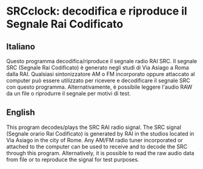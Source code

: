 # SRCclock: decodifica e riproduce il Segnale Rai Codificato

## Italiano

Questo programma decodifica/riproduce il segnale radio RAI SRC.
Il segnale SRC (Segnale Rai Codificato) è generato negli studi di Via Asiago a Roma dalla RAI.
Qualsiasi sintonizzatore AM o FM incorporato oppure attaccato al computer può essere utilizzato per ricevere e decodificare il segnale SRC con questo programma.
Alternativamente, è possibile leggere l'audio RAW da un file o riprodurre il segnale per motivi di test.

## English

This program decodes/plays the SRC RAI radio signal.
The SRC signal (Segnale orario Rai Codificato) is generated by RAI in the studios located in Via Asiago in the city of Rome.
Any AM/FM radio tuner incorporated or attached to the computer can be used to receive and to decode the SRC through this program.
Alternatively, it is possible to read the raw audio data from file or to reproduce the signal for test purposes.
